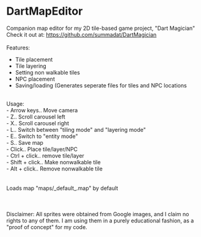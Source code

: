 # DartMapEditor
Companion map editor for my 2D tile-based game project, "Dart Magician"</br>
Check it out at: https://github.com/summadat/DartMagician </br>
</br>
Features:</br>
- Tile placement</br>
- Tile layering</br>
- Setting non walkable tiles</br>
- NPC placement</br>
- Saving/loading (Generates seperate files for tiles and NPC locations</br>
</br>
Usage:</br>
- Arrow keys.. Move camera</br>
- Z.. Scroll carousel left</br>
- X.. Scroll carousel right</br>
- L.. Switch between "tiling mode" and "layering mode"</br>
- E.. Switch to "entity mode"</br>
- S.. Save map</br>
- Click.. Place tile/layer/NPC</br>
- Ctrl + click.. remove tile/layer</br>
- Shift + click.. Make nonwalkable tile</br>
- Alt + click.. Remove nonwalkable tile</br>
</br></br>
Loads map "maps/_default_.map" by default</br>
</br>
</br>
</br>
Disclaimer: All sprites were obtained from Google images, and I claim no rights to any of them. I am using them in a purely educational fashion, as a "proof of concept" for my code.
